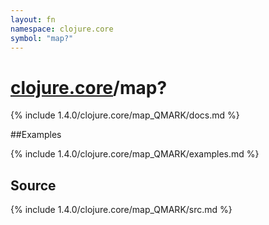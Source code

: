 ```yaml
---
layout: fn
namespace: clojure.core
symbol: "map?"
---
```


# [clojure.core](../)/map?

{% include 1.4.0/clojure.core/map_QMARK/docs.md %}

##Examples

{% include 1.4.0/clojure.core/map_QMARK/examples.md %}
## Source
{% include 1.4.0/clojure.core/map_QMARK/src.md %}

